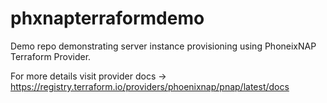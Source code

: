 # phxnapterraformdemo
Demo repo demonstrating server instance provisioning using PhoneixNAP Terraform Provider.

For more details visit provider docs -> https://registry.terraform.io/providers/phoenixnap/pnap/latest/docs
